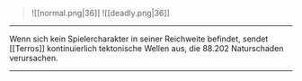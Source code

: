 > ![[normal.png|36]] 
>  ![[deadly.png|36]] 

***

Wenn sich kein Spielercharakter in seiner Reichweite befindet, sendet [[Terros]] kontinuierlich tektonische Wellen aus, die 88.202 Naturschaden verursachen.


***